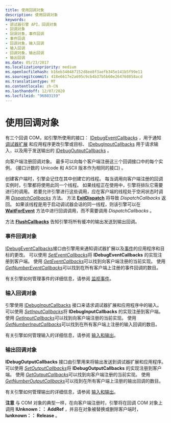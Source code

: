 ```yaml
---
title: 使用回调对象
description: 使用回调对象
keywords:
- 调试器引擎 API，回调对象
- 回调对象
- 回调对象，事件回调
- 事件回调
- 回调对象，输入回调
- 输入回调
- 回调对象，输出回调
- 输出回调
ms.date: 05/23/2017
ms.localizationpriority: medium
ms.openlocfilehash: b16eb340487152d8ee8f3aefb345e141b5f99e11
ms.sourcegitcommit: 418e6617e2a695c9cb4b37b5b60e264760858acd
ms.translationtype: MT
ms.contentlocale: zh-CN
ms.lasthandoff: 12/07/2020
ms.locfileid: "96803159"
---
```

# <a name="using-callback-objects"></a>使用回调对象


有三个回调 COM，如引擎所使用的接口： [IDebugEventCallbacks](/windows-hardware/drivers/ddi/dbgeng/nn-dbgeng-idebugeventcallbacks) ，用于通知 [调试器扩展](debugger-extensions.md) 和应用程序更改引擎或目标、 [IDebugInputCallbacks](/windows-hardware/drivers/ddi/dbgeng/nn-dbgeng-idebuginputcallbacks) 用于请求输入，以及用于发送输出的 [IDebugOutputCallbacks](/windows-hardware/drivers/ddi/dbgeng/nn-dbgeng-idebugoutputcallbacks) 。

向客户端注册回调对象。 最多可以向每个客户端注册这三个回调接口中的每个实例， (接口计数的 Unicode 和 ASCII 版本作为相同的接口) 。

创建客户端时，引擎会记住在其中创建它的线程。 每当调用向客户端注册的回调实例时，引擎都将使用此同一个线程。 如果线程正在使用中，引擎将排队它需要进行的调用。 若要允许引擎进行这些调用，应在客户端的线程处于空闲状态时调用 [*DispatchCallbacks*](/windows-hardware/drivers/ddi/dbgeng/nf-dbgeng-idebugclient5-dispatchcallbacks) 方法。 方法 [**ExitDispatch**](/windows-hardware/drivers/ddi/dbgeng/nf-dbgeng-idebugclient5-exitdispatch) 将导致 *DispatchCallbacks* 返回。 如果该线程是用于启动调试器会话的同一线程，则该引擎可以在 [**WaitForEvent**](/windows-hardware/drivers/ddi/dbgeng/nf-dbgeng-idebugcontrol3-waitforevent) 方法中进行回调调用，而不需要调用 *DispatchCallbacks* 。

方法 [**FlushCallbacks**](/windows-hardware/drivers/ddi/dbgeng/nf-dbgeng-idebugclient5-flushcallbacks) 告知引擎将所有缓冲的输出发送到输出回调。

### <a name="span-idevent_callbacksspanspan-idevent_callbacksspanevent-callback-objects"></a><span id="event_callbacks"></span><span id="EVENT_CALLBACKS"></span>事件回调对象

[IDebugEventCallbacks](/windows-hardware/drivers/ddi/dbgeng/nn-dbgeng-idebugeventcallbacks)接口由引擎用来通知调试器扩展以及[事件](events.md#events)的应用程序和目标的更改。 可以使用 [*SetEventCallbacks*](/windows-hardware/drivers/ddi/dbgeng/nf-dbgeng-idebugclient5-seteventcallbacks)将 **IDebugEventCallbacks** 的实现注册到客户端。 使用 [*GetEventCallbacks*](/windows-hardware/drivers/ddi/dbgeng/nf-dbgeng-idebugclient5-geteventcallbacks)可以找到向客户端注册的当前实现。 使用 [*GetNumberEventCallbacks*](/windows-hardware/drivers/ddi/dbgeng/nf-dbgeng-idebugclient5-getnumbereventcallbacks)可以找到在所有客户端上注册的事件回调的数目。

有关引擎如何管理事件的详细信息，请参阅 [监视事件](monitoring-events.md)。

### <a name="span-idinput_callbacksspanspan-idinput_callbacksspaninput-callback-objects"></a><span id="input_callbacks"></span><span id="INPUT_CALLBACKS"></span>输入回调对象

引擎使用 [IDebugInputCallbacks](/windows-hardware/drivers/ddi/dbgeng/nn-dbgeng-idebuginputcallbacks) 接口来请求调试器扩展和应用程序中的输入。 可以使用 [*SetInputCallbacks*](/windows-hardware/drivers/ddi/dbgeng/nf-dbgeng-idebugclient5-setinputcallbacks)将 **IDebugInputCallbacks** 的实现注册到客户端。 使用 [*GetInputCallbacks*](/windows-hardware/drivers/ddi/dbgeng/nf-dbgeng-idebugclient5-getinputcallbacks)可以找到向客户端注册的当前实现。 使用 [*GetNumberInputCallbacks*](/windows-hardware/drivers/ddi/dbgeng/nf-dbgeng-idebugclient5-getnumberinputcallbacks)可以找到在所有客户端上注册的输入回调的数目。

有关引擎如何管理输入的详细信息，请参阅 [输入和输出](using-input-and-output.md)。

### <a name="span-idoutput_callbacksspanspan-idoutput_callbacksspanoutput-callback-objects"></a><span id="output_callbacks"></span><span id="OUTPUT_CALLBACKS"></span>输出回调对象

**IDebugOutputCallbacks** 接口由引擎用来将输出发送到调试器扩展和应用程序。 可以使用 [*SetOutputCallbacks*](/windows-hardware/drivers/ddi/dbgeng/nf-dbgeng-idebugclient5-setoutputcallbacks)将 **IDebugOutputCallbacks** 的实现注册到客户端。 使用 [*GetOutputCallbacks*](/windows-hardware/drivers/ddi/dbgeng/nf-dbgeng-idebugclient5-getoutputcallbacks)可以找到向客户端注册的当前实现。 使用 [*GetNumberOutputCallbacks*](/windows-hardware/drivers/ddi/dbgeng/nf-dbgeng-idebugclient5-getnumberoutputcallbacks)可以找到在所有客户端上注册的输出回调的数目。

有关引擎如何管理输出的详细信息，请参阅 [输入和输出](using-input-and-output.md)。

**注意**   与 COM 对象的典型一样，在向客户端注册时，引擎将在回调 COM 对象上调用 **IUnknown：： AddRef** ，并且在对象被替换或删除客户端时， **Iunknown：： Release** 。

 

 


